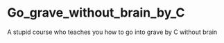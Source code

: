 # Go_grave_without_brain_by_C
A stupid course who teaches you how to go into grave by C without brain
